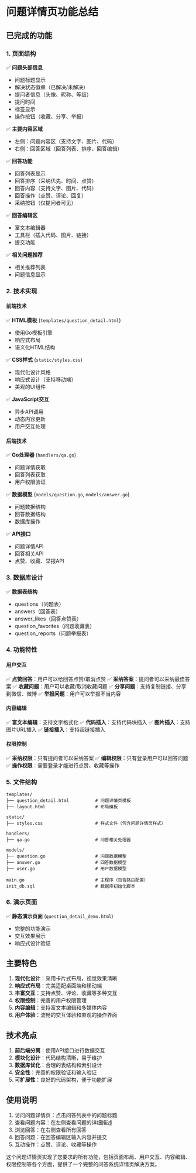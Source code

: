 # 问题详情页功能总结

## 已完成的功能

### 1. 页面结构
✅ **问题头部信息**
- 问题标题显示
- 解决状态徽章（已解决/未解决）
- 提问者信息（头像、昵称、等级）
- 提问时间
- 标签显示
- 操作按钮（收藏、分享、举报）

✅ **主要内容区域**
- 左侧：问题内容区（支持文字、图片、代码）
- 右侧：回答区域（回答列表、排序、回答编辑）

✅ **回答功能**
- 回答列表显示
- 回答排序（采纳优先、时间、点赞）
- 回答内容（支持文字、图片、代码）
- 回答操作（点赞、评论、回复）
- 采纳按钮（仅提问者可见）

✅ **回答编辑区**
- 富文本编辑器
- 工具栏（插入代码、图片、链接）
- 提交功能

✅ **相关问题推荐**
- 相关推荐列表
- 问题信息显示

### 2. 技术实现

#### 前端技术
✅ **HTML模板** (`templates/question_detail.html`)
- 使用Go模板引擎
- 响应式布局
- 语义化HTML结构

✅ **CSS样式** (`static/styles.css`)
- 现代化设计风格
- 响应式设计（支持移动端）
- 美观的UI组件

✅ **JavaScript交互**
- 异步API调用
- 动态内容更新
- 用户交互处理

#### 后端技术
✅ **Go处理器** (`handlers/qa.go`)
- 问题详情获取
- 回答列表获取
- 用户权限验证

✅ **数据模型** (`models/question.go`, `models/answer.go`)
- 问题数据结构
- 回答数据结构
- 数据库操作

✅ **API接口**
- 问题详情API
- 回答相关API
- 点赞、收藏、举报API

### 3. 数据库设计
✅ **数据表结构**
- questions（问题表）
- answers（回答表）
- answer_likes（回答点赞表）
- question_favorites（问题收藏表）
- question_reports（问题举报表）

### 4. 功能特性

#### 用户交互
✅ **点赞回答**：用户可以给回答点赞/取消点赞
✅ **采纳答案**：提问者可以采纳最佳答案
✅ **收藏问题**：用户可以收藏/取消收藏问题
✅ **分享问题**：支持复制链接、分享到微信、微博
✅ **举报问题**：用户可以举报不当内容

#### 内容编辑
✅ **富文本编辑**：支持文字格式化
✅ **代码插入**：支持代码块插入
✅ **图片插入**：支持图片URL插入
✅ **链接插入**：支持超链接插入

#### 权限控制
✅ **采纳权限**：只有提问者可以采纳答案
✅ **编辑权限**：只有登录用户可以回答问题
✅ **操作权限**：需要登录才能进行点赞、收藏等操作

### 5. 文件结构

```
templates/
├── question_detail.html          # 问题详情页模板
├── layout.html                   # 布局模板

static/
├── styles.css                    # 样式文件（包含问题详情页样式）

handlers/
├── qa.go                         # 问答相关处理器

models/
├── question.go                   # 问题数据模型
├── answer.go                     # 回答数据模型
├── user.go                       # 用户数据模型

main.go                           # 主程序（包含路由配置）
init_db.sql                       # 数据库初始化脚本
```

### 6. 演示页面
✅ **静态演示页面** (`question_detail_demo.html`)
- 完整的功能演示
- 交互效果展示
- 响应式设计验证

## 主要特色

1. **现代化设计**：采用卡片式布局，视觉效果清晰
2. **响应式布局**：完美适配桌面端和移动端
3. **丰富交互**：支持点赞、评论、收藏等多种交互
4. **权限控制**：完善的用户权限管理
5. **内容编辑**：支持富文本编辑和多媒体内容
6. **用户体验**：流畅的交互体验和直观的操作界面

## 技术亮点

1. **前后端分离**：使用API接口进行数据交互
2. **模块化设计**：代码结构清晰，易于维护
3. **数据库优化**：合理的表结构和索引设计
4. **安全性**：完善的权限验证和输入验证
5. **可扩展性**：良好的代码架构，便于功能扩展

## 使用说明

1. 访问问题详情页：点击问答列表中的问题标题
2. 查看问题内容：在左侧查看问题的详细描述
3. 浏览回答：在右侧查看所有回答
4. 回答问题：在回答编辑区输入内容并提交
5. 互动操作：点赞、评论、收藏等操作

这个问题详情页实现了您要求的所有功能，包括页面布局、用户交互、内容编辑、权限控制等各个方面，提供了一个完整的问答系统详情页解决方案。 